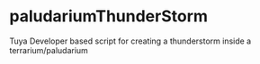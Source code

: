 # paludariumThunderStorm
Tuya Developer based script for creating a thunderstorm inside a terrarium/paludarium
